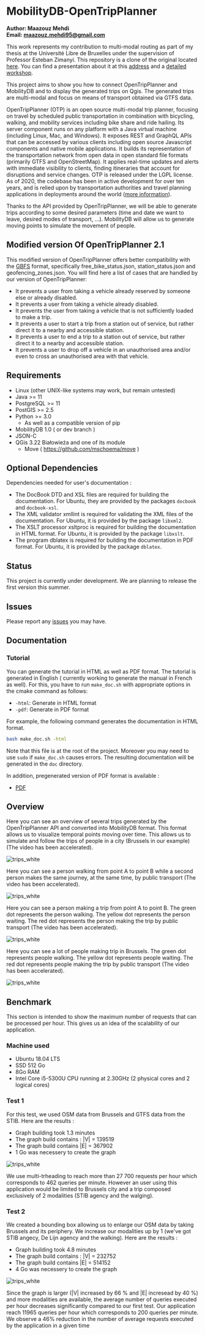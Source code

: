 # MobilityDB-OpenTripPlanner

**Author: Maazouz Mehdi** <br>
**Email: maazouz.mehdi95@gmail.com** <br>

This work represents my contribution to multi-modal routing as part of my thesis at the Université Libre de Bruxelles under the supervision of Professor Esteban Zimanyi. This repository is a clone of the original located [here](https://github.com/MaazouzMehdi/ConnectOTP). You can find a presentation about it at this [address](https://docs.mobilitydb.com/pub/MobilityDB-OpenTripPlanner.pdf) and a [detailed workshop](https://github.com/MobilityDB/MobilityDB-OpenTripPlanner/blob/main/workshop/pdf/connect-workshop.pdf).

This project aims to show you how to connect OpenTripPlanner and MobilityDB and to display the generated trips on Qgis. The generated trips are multi-modal and focus on means of transport obtained via GTFS data.

OpenTripPlanner (OTP) is an open source multi-modal trip planner, focusing on travel by scheduled public transportation in combination with bicycling, walking, and mobility services including bike share and ride hailing. Its server component runs on any platform with a Java virtual machine (including Linux, Mac, and Windows). It exposes REST and GraphQL APIs that can be accessed by various clients including open source Javascript components and native mobile applications. It builds its representation of the transportation network from open data in open standard file formats (primarily GTFS and OpenStreetMap). It applies real-time updates and alerts with immediate visibility to clients, finding itineraries that account for disruptions and service changes. OTP is released under the LGPL license. As of 2020, the codebase has been in active development for over ten years, and is relied upon by transportation authorities and travel planning applications in deployments around the world ([more information](http://docs.opentripplanner.org/en/latest/)). 

Thanks to the API provided by OpenTripPlanner, we will be able to generate trips according to some desired parameters (time and date we want to leave, desired modes of transport, ...). MobilityDB will allow us to generate moving points to simulate the movement of people.

Modified version Of OpenTripPlanner 2.1
---------------------------------------
This modified version of OpenTripPlanner offers better compatibility with the [GBFS](https://github.com/NABSA/gbfs) format, specifically free_bike_status.json, station_status.json and geofencing_zones.json.
You will find here a list of cases that are handled by our version of OpenTripPlanner:

* It prevents a user from taking a vehicle already reserved by someone else or already disabled.
* It prevents a user from taking a vehicle already disabled.
* It prevents the user from taking a vehicle that is not sufficiently loaded to make a trip.
* It prevents a user to start a trip from a station out of service, but rather direct it to a nearby and accessible station.
* It prevents a user to end a trip to a station out of service, but rather direct it to a nearby and accessible station.
* It prevents a user to drop off a vehicle in an unauthorised area and/or even to cross an unauthorised area with that vehicle.

Requirements
------------

*   Linux (other UNIX-like systems may work, but remain untested)
*   Java >= 11
*   PostgreSQL >= 11
*   PostGIS >= 2.5
*	Python >= 3.0
	* As well as a compatible version of pip 
*   MobilityDB 1.0 ( or dev branch )
*   JSON-C
*   QGis 3.22 Białowieża and one of its module
	* Move ( https://github.com/mschoema/move )

Optional Dependencies
-----------------------
Dependencies needed for user's documentation :

* The DocBook DTD and XSL files are required for building the documentation. For Ubuntu, they are provided by the packages
`docbook` and `docbook-xsl`.
* The XML validator xmllint is required for validating the XML files of the documentation. For Ubuntu, it is provided by the
package `libxml2`.
* The XSLT processor xsltproc is required for building the documentation in HTML format. For Ubuntu, it is provided by
the package `libxslt`.
* The program dblatex is required for building the documentation in PDF format. For Ubuntu, it is provided by the package
`dblatex`.



Status
-----------------------
This project is currently under development. We are planning to release the first version this summer.


Issues 
-----------------------
Please report any [issues](https://github.com/MobilityDB/MobilityDB-OpenTripPlanner/issues) you may have.


Documentation
-------------

### Tutorial

You can generate the tutorial in HTML as well as PDF format. The tutorial is generated in English ( currently working to generate the manual in French as well). For this, you have to run `make_doc.sh` with appropriate options in the cmake command as follows:

*   `-html`: Generate in HTML format
*   `-pdf`: Generate in PDF format

For example, the following command generates the documentation in HTML format.
```bash
bash make_doc.sh -html
```
Note that this file is at the root of the project. Moreover you may need to use `sudo` if `make_doc.sh` causes errors.
The resulting documentation will be generated in the `doc` directory.

In addition, pregenerated version of PDF format is available :

*   [PDF](https://github.com/MobilityDB/MobilityDB-OpenTripPlanner/tree/main/workshop/pdf/connect-workshop.pdf)


Overview
-----------------------
Here you can see an overview of several trips generated by the OpenTripPlanner API and converted into MobilityDB format. This format allows us to visualize temporal points moving over time. This allows us to simulate and follow the trips of people in a city (Brussels in our example)
(The video has been accelerated).

![trips_white](https://github.com/MobilityDB/MobilityDB-OpenTripPlanner/blob/main/images/35Trips.gif?raw=true)

Here you can see a person walking from point A to point B while a second person makes the same journey, at the same time, by public transport
(The video has been accelerated).

![trips_white](https://github.com/MobilityDB/MobilityDB-OpenTripPlanner/blob/main/images/comparisonTrip.gif?raw=true)

Here you can see a person making a trip from point A to point B.
The green dot represents the person walking.
The yellow dot represents the person waiting.
The red dot represents the person making the trip by public transport
(The video has been accelerated).

![trips_white](https://github.com/MobilityDB/MobilityDB-OpenTripPlanner/blob/main/images/advancedtrip.gif?raw=true)

Here you can see a lot of people making trip in Brussels.
The green dot represents people walking.
The yellow dot represents people waiting.
The red dot represents people making the trip by public transport
(The video has been accelerated).

![trips_white](https://github.com/MobilityDB/MobilityDB-OpenTripPlanner/blob/main/images/73advancedtrips.gif?raw=true)

Benchmark
-----------------------

This section is intended to show the maximum number of requests that can be processed per hour. 
This gives us an idea of the scalability of our application.

### Machine used

*  Ubuntu 18.04 LTS 
*  SSD 512 Go 
*  8Go RAM 
*  Intel Core i5-5300U CPU running at 2.30GHz (2 physical cores and 2 logical cores)

### Test 1

For this test, we used OSM data from Brussels and GTFS data from the STIB. Here are the results :

*  Graph building took 1.3 minutes
*  The graph build contains : |V| = 139519
*  The graph build contains |E| = 367902 
*  1 Go was necessery to create the graph

![trips_white](https://github.com/MobilityDB/MobilityDB-OpenTripPlanner/blob/main/images/benchmark1.jpg)

We use multi-trheading to reach more than 27 700 requests per hour which corresponds to 462 queries per minute.
However an user using this application would be limited to Brussels city and a trip composed exclusively of 2 modalities (STIB agency and the walging).

### Test 2

We created a bounding box allowing us to enlarge our OSM data by taking Brussels and its periphery.
We increase our modalities up by 1 (we've got STIB angecy, De Lijn agency and the walking). Here are the results :

*  Graph building took 4.8 minutes
*  The graph build contains : |V| = 232752
*  The graph build contains |E| = 514152 
*  4 Go was necessery to create the graph

![trips_white](https://github.com/MobilityDB/MobilityDB-OpenTripPlanner/blob/main/images/benchmark2.jpg)

Since the graph is larger (|V| increased by 66 % and |E| incresead by 40 %) and more modalities are available, the average
number of queries executed per hour decreases significantly compared to our first test. Our application reach 11965 queries per
hour which corresponds to 200 queries per minute. We observe a 46% reduction in the number of average requests executed by
the application in a given time

